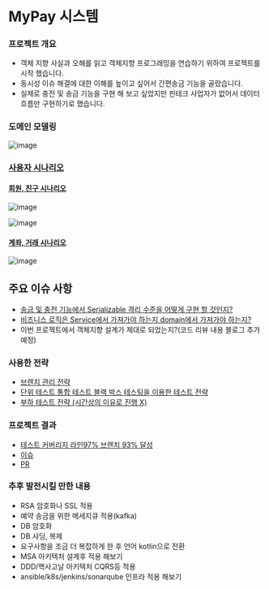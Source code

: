 # MyPay 시스템

### 프로젝트 개요
- 객체 지향 사실과 오해를 읽고 객체지향 프로그래밍을 연습하기 위하여 프로젝트를 시작 했습니다.
- 동시성 이슈 해결에 대한 이해를 높이고 싶어서 간편송금 기능을 골랐습니다.
- 실제로 충전 및 송금 기능을 구현 해 보고 싶었지만 핀테크 사업자가 없어서 데이터 흐름만 구현하기로 했습니다.

### 도메인 모델링
![image](https://user-images.githubusercontent.com/126523988/231641050-3d402f7d-f075-4a84-bb95-6126782cdc1c.png)

### [사용자 시나리오](https://github.com/jungmini0601/pay/wiki)
#### [회원, 친구 시나리오](https://github.com/jungmini0601/pay/wiki/%ED%9A%8C%EC%9B%90-%EC%8B%9C%EB%82%98%EB%A6%AC%EC%98%A4)
![image](https://user-images.githubusercontent.com/126523988/230802866-5aa2c84e-5348-48b5-ba9a-1d3f8f948381.png)

![image](https://user-images.githubusercontent.com/126523988/230802933-4977c85d-5d3f-499b-9d62-fc6757e5e762.png)

#### [계좌, 거래 시나리오](https://github.com/jungmini0601/pay/wiki/%EA%B3%84%EC%A2%8C-%EC%8B%9C%EB%82%98%EB%A6%AC%EC%98%A4)
![image](https://user-images.githubusercontent.com/126523988/230803093-47e7eb86-6c68-44d6-bdf6-ea9517b92726.png)

## 주요 이슈 사항
- [송금 및 충전 기능에서 Serializable 격리 수준을 어떻게 구현 할 것인지?](https://jungmini-laboratory.tistory.com/35)
- [비즈니스 로직은 Service에서 가져가야 하는지 domain에서 가져가야 하는지?](https://github.com/jungmini0601/pay/issues/26)
- 이번 프로젝트에서 객체지향 설계가 제대로 되었는지?(코드 리뷰 내용 블로그 추가 예정)

### 사용한 전략
- [브렌치 관리 전략](https://jungmini-laboratory.tistory.com/26)
- [단위 테스트 통합 테스트 블랙 박스 테스팅을 이용한 테스트 전략](https://jungmini-laboratory.tistory.com/28)
- [부하 테스트 전략 (시간상의 이유로 진행 X)](https://jungmini-laboratory.tistory.com/32)

### 프로젝트 결과
- [테스트 커버리지 라인97% 브렌치 93% 달성](https://github.com/jungmini0601/pay/pull/50)
- [이슈](https://github.com/jungmini0601/pay/issues?q=is%3Aissue+is%3Aclosed)
- [PR](https://github.com/jungmini0601/pay/pulls?q=is%3Apr+is%3Aclosed)

### 추후 발전시킬 만한 내용
- RSA 암호화나 SSL 적용
- 예약 송금을 위한 메세지큐 적용(kafka)
- DB 암호화
- DB 샤딩, 복제
- 요구사항을 조금 더 복잡하게 한 후 언어 kotlin으로 전환
- MSA 아키텍처 설계후 적용 해보기
- DDD/핵사고날 아키텍처 CQRS등 적용
- ansible/k8s/jenkins/sonarqube 인프라 적용 해보기
